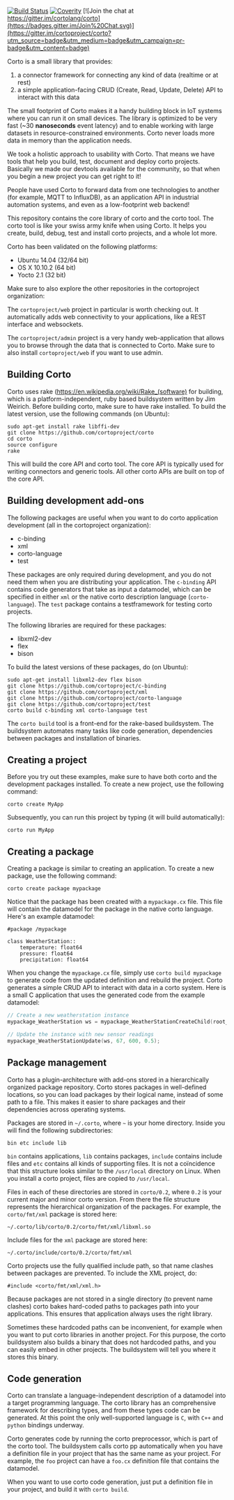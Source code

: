 [![Build Status](https://travis-ci.org/cortoproject/corto.svg?branch=master)](https://travis-ci.org/cortoproject/corto)
[![Coverity](https://scan.coverity.com/projects/3807/badge.svg)](https://scan.coverity.com/projects/3807) [![Join the chat at https://gitter.im/cortolang/corto](https://badges.gitter.im/Join%20Chat.svg)](https://gitter.im/cortoproject/corto?utm_source=badge&utm_medium=badge&utm_campaign=pr-badge&utm_content=badge)

Corto is a small library that provides:

1. a connector framework for connecting any kind of data (realtime or at rest)
2. a simple application-facing CRUD (Create, Read, Update, Delete) API to interact with this data

The small footprint of Corto makes it a handy building block in IoT systems where you can run it on small devices. The library is optimized to be very fast (~30 **nanoseconds** event latency) and to enable working with large datasets in resource-constrained environments. Corto never loads more data in memory than the application needs.

We took a holistic approach to usability with Corto. That means we have tools that help you build, test, document and deploy corto projects. Basically we made our devtools available for the community, so that when you begin a new project you can get right to it!

People have used Corto to forward data from one technologies to another (for example, MQTT to InfluxDB), as an application API in industrial automation systems, and even as a low-footprint web backend!

This repository contains the core library of corto and the corto tool. The corto tool is like your swiss army knife when using Corto. It helps you create, build, debug, test and install corto projects, and a whole lot more.

Corto has been validated on the following platforms:
 * Ubuntu 14.04 (32/64 bit)
 * OS X 10.10.2 (64 bit)
 * Yocto 2.1 (32 bit)

Make sure to also explore the other repositories in the cortoproject organization:

The `cortoproject/web` project in particular is worth checking out. It automatically adds web connectivity to your applications, like a REST interface and websockets.

The `cortoproject/admin` project is a very handy web-application that allows you to browse through the data that is connected to Corto. Make sure to also install `cortoproject/web` if you want to use admin.

## Building Corto
Corto uses rake (https://en.wikipedia.org/wiki/Rake_(software) for building, which is a platform-independent, ruby based buildsystem written by Jim Weirich. Before building corto, make sure to have rake installed. To build the latest version, use the following commands (on Ubuntu):
```
sudo apt-get install rake libffi-dev
git clone https://github.com/cortoproject/corto
cd corto
source configure
rake
```

This will build the core API and corto tool. The core API is typically used for writing connectors and generic tools. All other corto APIs are built on top of the core API.

## Building development add-ons
The following packages are useful when you want to do corto application development (all in the cortoproject organization):
 * c-binding
 * xml
 * corto-language
 * test

These packages are only required during development, and you do not need them when you are distributing your application. The `c-binding` API contains code generators that take as input a datamodel, which can be specified in either `xml` or the native corto description language (`corto-language`). The `test` package contains a testframework for testing corto projects.

The following libraries are required for these packages:
 * libxml2-dev
 * flex
 * bison

To build the latest versions of these packages, do (on Ubuntu):
```
sudo apt-get install libxml2-dev flex bison
git clone https://github.com/cortoproject/c-binding
git clone https://github.com/cortoproject/xml
git clone https://github.com/cortoproject/corto-language
git clone https://github.com/cortoproject/test
corto build c-binding xml corto-language test
```
The `corto build` tool is a front-end for the rake-based buildsystem. The buildsystem automates many tasks like code generation, dependencies between packages and installation of binaries.

## Creating a project
Before you try out these examples, make sure to have both corto and the development packages installed. To create a new project, use the following command:
```
corto create MyApp
```
Subsequently, you can run this project by typing (it will build automatically):
```
corto run MyApp
```

## Creating a package
Creating a package is similar to creating an application. To create a new package, use the following command:
```
corto create package mypackage
```
Notice that the package has been created with a `mypackage.cx` file. This file will contain the datamodel for the package in the native corto language. Here's an example datamodel:
```
#package /mypackage

class WeatherStation::
    temperature: float64
    pressure: float64
    precipitation: float64
```
When you change the `mypackage.cx` file, simply use `corto build mypackage` to generate code from the updated definition and rebuild the project. Corto generates a simple CRUD API to interact with data in a corto system.  Here is a small C application that uses the generated code from the example datamodel:

```c
// Create a new weatherstation instance
mypackage_WeatherStation ws = mypackage_WeatherStationCreateChild(root_o, "ws", 65.0, 500.0, 0.5);

// Update the instance with new sensor readings
mypackage_WeatherStationUpdate(ws, 67, 600, 0.5);
```

## Package management
Corto has a plugin-architecture with add-ons stored in a hierarchically organized package repository. Corto stores packages in well-defined locations, so you can load packages by their logical name, instead of some path to a file. This makes it easier to share packages and their dependencies across operating systems.

Packages are stored in `~/.corto`, where `~` is your home directory. Inside you will find the following subdirectories:
```
bin etc include lib
```
`bin` contains applications, `lib` contains packages, `include` contains include files and `etc` contains all kinds of supporting files. It is not a coïncidence that this structure looks similar to the `/usr/local` directory on Linux. When you install a corto project, files are copied to `/usr/local`.

Files in each of these directories are stored in `corto/0.2`, where `0.2` is your current major and minor corto version. From there the file structure represents the hierarchical organization of the packages. For example, the `corto/fmt/xml` package is stored here:
```
~/.corto/lib/corto/0.2/corto/fmt/xml/libxml.so
```
Include files for the `xml` package are stored here:
```
~/.corto/include/corto/0.2/corto/fmt/xml
```
Corto projects use the fully qualified include path, so that name clashes between packages are prevented. To include the XML project, do:
```
#include <corto/fmt/xml/xml.h>
```
Because packages are not stored in a single directory (to prevent name clashes) corto bakes hard-coded paths to packages path into your applications. This ensures that application always uses the right library.

Sometimes these hardcoded paths can be inconvenient, for example when you want to put corto libraries in another project. For this purpose, the corto buildsystem also builds a binary that does not hardcoded paths, and you can easily embed in other projects. The buildsystem will tell you where it stores this binary.

## Code generation
Corto can translate a language-independent description of a datamodel into a target programming language. The corto library has an comprehensive framework for describing types, and from these types code can be generated. At this point the only well-supported language is `C`, with `C++` and `python` bindings underway.

Corto generates code by running the corto preprocessor, which is part of the corto tool. The buildsystem calls corto pp automatically when you have a definition file in your project that has the same name as your project. For example, the `foo` project can have a `foo.cx` definition file that contains the datamodel.

When you want to use corto code generation, just put a definition file in your project, and build it with `corto build`.
 
